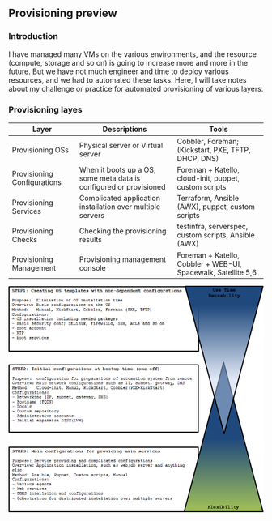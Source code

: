 ## Provisioning preview

### Introduction

I have managed many VMs on the various environments, and the resource (compute, storage and so on) is going to increase more and more in the future.
But we have not much engineer and time to deploy various resources, and we had to automated these tasks.
Here, I will take notes about my challenge or practice for automated provisioning of various layers.

### Provisioning layes

Layer | Descriptions | Tools
-|-|-
Provisioning OSs | Physical server or Virtual server | Cobbler, Foreman; (Kickstart, PXE, TFTP, DHCP, DNS)
Provisioning Configurations | When it boots up a OS, some meta data is configured or provisioned | Foreman + Katello, cloud-init, puppet, custom scripts
Provisioning Services | Complicated application installation over multiple servers | Terraform, Ansible (AWX), puppet, custom scripts
Provisioning Checks | Checking the provisioning results | testinfra, serverspec, custom scripts, Ansible (AWX)
Provisioning Management | Provisioning management console | Foreman + Katello, Cobbler + WEB-UI, Spacewalk, Satellite 5,6

![Common steps](https://github.com/bysnupy/memos/blob/master/Provisioning/images/prov__common_process.png)
